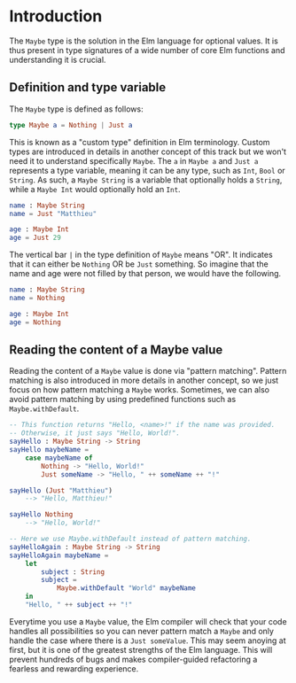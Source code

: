 # Introduction

The `Maybe` type is the solution in the Elm language for optional values.
It is thus present in type signatures of a wide number of core Elm functions and understanding it is crucial.

## Definition and type variable

The `Maybe` type is defined as follows:

```elm
type Maybe a = Nothing | Just a
```

This is known as a "custom type" definition in Elm terminology.
Custom types are introduced in details in another concept of this track but we won't need it to understand specifically `Maybe`.
The `a` in `Maybe a` and `Just a` represents a type variable, meaning it can be any type, such as `Int`, `Bool` or `String`.
As such, a `Maybe String` is a variable that optionally holds a `String`, while a `Maybe Int` would optionally hold an `Int`.

```elm
name : Maybe String
name = Just "Matthieu"

age : Maybe Int
age = Just 29
```

The vertical bar `|` in the type definition of `Maybe` means "OR".
It indicates that it can either be `Nothing` OR be `Just` something.
So imagine that the name and age were not filled by that person, we would have the following.

```elm
name : Maybe String
name = Nothing

age : Maybe Int
age = Nothing
```

## Reading the content of a Maybe value

Reading the content of a `Maybe` value is done via "pattern matching".
Pattern matching is also introduced in more details in another concept, so we just focus on how pattern matching a `Maybe` works.
Sometimes, we can also avoid pattern matching by using predefined functions such as `Maybe.withDefault`.

```elm
-- This function returns "Hello, <name>!" if the name was provided.
-- Otherwise, it just says "Hello, World!".
sayHello : Maybe String -> String
sayHello maybeName =
    case maybeName of
        Nothing -> "Hello, World!"
        Just someName -> "Hello, " ++ someName ++ "!"

sayHello (Just "Matthieu")
    --> "Hello, Matthieu!"

sayHello Nothing
    --> "Hello, World!"

-- Here we use Maybe.withDefault instead of pattern matching.
sayHelloAgain : Maybe String -> String
sayHelloAgain maybeName =
    let
        subject : String
        subject =
            Maybe.withDefault "World" maybeName
    in
    "Hello, " ++ subject ++ "!"

```

Everytime you use a `Maybe` value, the Elm compiler will check that your code handles all possibilities so you can never pattern match a `Maybe` and only handle the case where there is a `Just someValue`.
This may seem anoying at first, but it is one of the greatest strengths of the Elm language.
This will prevent hundreds of bugs and makes compiler-guided refactoring a fearless and rewarding experience.
